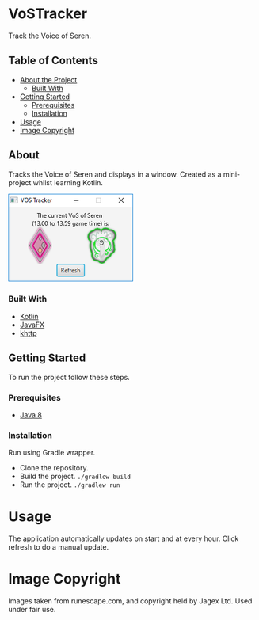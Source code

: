 # VoSTracker

Track the Voice of Seren.

## Table of Contents
- [About the Project](#about)
    - [Built With](#built-with)
- [Getting Started](#getting-started)
    - [Prerequisites](#Prerequisites)
    - [Installation](#installation)
- [Usage](#usage)
- [Image Copyright](#image-copyright)

## About

Tracks the Voice of Seren and displays in a window. Created as a mini-project whilst learning Kotlin.

![User Interface](VoS.png "User Interface")

### Built With

- [Kotlin](https://kotlinlang.org/)
- [JavaFX](https://en.wikipedia.org/wiki/JavaFX)
- [khttp](https://khttp.readthedocs.io/en/latest/)

## Getting Started

To run the project follow these steps.

### Prerequisites

- [Java 8](https://www.oracle.com/technetwork/java/javase/downloads/jre8-downloads-2133155.html)

### Installation

Run using Gradle wrapper.

- Clone the repository.
- Build the project. `./gradlew build`
- Run the project. `./gradlew run`

# Usage

The application automatically updates on start and at every hour. Click refresh to do a manual update.

# Image Copyright

Images taken from runescape.com, and copyright held by Jagex Ltd. Used under fair use.
